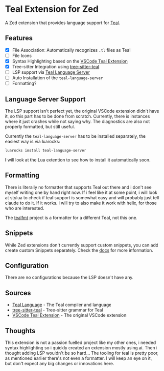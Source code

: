 # Teal Extension for Zed

A Zed extension that provides language support for [Teal](https://github.com/teal-language/tl).

## Features

- [x] File Association: Automatically recognizes `.tl` files as Teal
- [ ] File Icons
- [x] Syntax Highlighting based on the [VSCode Teal Extension](https://github.com/teal-language/vscode-teal)
- [x] Tree-sitter Integration using [tree-sitter-teal](https://github.com/euclidianAce/tree-sitter-teal)
- [ ] LSP support via [Teal Language Server](https://github.com/teal-language/teal-language-server)
- [ ] Auto Installation of the `teal-language-server`
- [ ] Formatting?

## Language Server Support

The LSP support isn't perfect yet, the original VSCode extension didn't have it, so this part has to be done from scratch.
Currently, there is instances where it just crashes while not saying why.
The diagnostics are also not properly formatted, but still useful.

Currently the `teal-language-server` has to be installed separately, the easiest way is via luarocks:
```sh
luarocks install teal-language-server
```
I will look at the Lua extention to see how to install it automatically soon.

## Formatting

There is literally no formatter that supports Teal out there and i don't see myself writing one by hand right now.
If i feel like it at some point, i will look at stylua to check if teal support is somewhat easy and will probably just tell claude to do it.
If it works. i will try to also make it work with helix, for those who are interested.

The [tealfmt](https://github.com/joe-p/tealfmt) project is a formatter for a different Teal, not this one.

## Snippets

While Zed extensions don't currently support custom snippets, you can add create custom Snippets separately. Check the [docs](https://zed.dev/docs/snippets) for more information.

## Configuration

There are no configurations because the LSP doesn't have any.

## Sources

- [Teal Language](https://github.com/teal-language/tl) - The Teal compiler and language
- [tree-sitter-teal](https://github.com/euclidianAce/tree-sitter-teal) - Tree-sitter grammar for Teal
- [VSCode Teal Extension](https://github.com/teal-language/vscode-teal) - The original VSCode extension

## Thoughts

This extension is not a passion fuelled project like my other ones, i needed syntax highlighting so i quickly created an extension mostly using ai. Then i thought adding LSP wouldn't be so hard...
The tooling for teal is pretty poor, as mentioned earlier there's not even a formatter.
I will keep an eye on it, but don't expect any big changes or innovations here.
